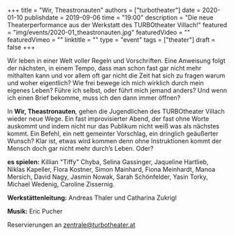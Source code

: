 +++
title = "Wir, Theastronauten"
authors = ["turbotheater"]
date = 2020-01-10
publishdate = 2019-09-06
time = "19:00"
description = "Die neue Theaterperformance aus der Werkstatt des TURBOtheater Villach!"
featured = "img/events/2020-01_theastronauten.jpg"
featuredVideo = ""
featuredVimeo = ""
linktitle = ""
type = "event"
tags = ["theater"]
draft = false
+++

Wir leben in einer Welt voller Regeln und Vorschriften.
Eine Anweisung folgt der nächsten, in einem Tempo, dass man schon fast gar nicht
mehr mithalten kann und vor allem oft gar nicht die Zeit hat sich zu fragen warum
und woher eigentlich? Wie frei bewege ich mich wirklich durch mein eigenes
Leben? Führe ich selbst, oder führt mich jemand anders? Und wenn ich einen Brief
bekomme, muss ich den dann immer öffnen?

In **Wir, Theastronauten**, gehen die Jugendlichen des TURBOtheater Villach wieder
neue Wege.
Ein fast improvisierter Abend, der fast ohne Worte auskommt und indem nicht nur
das Publikum nicht weiß was als nächstes kommt. Ein Befehl, ein nett gemeinter
Vorschlag, ein dringlich geäußerter Wunsch?
Klar ist, etwas wird kommen denn ohne Instruktionen kommt der Mensch doch gar
nicht mehr durch’s Leben. Oder?

**es spielen:** Killian "Tiffy" Chyba, Selina Gassinger, Jaqueline Hartlieb, Niklas
Kapeller, Flora Kostner, Simon Mainhard, Fiona Meinhardt, Manoa Mersich, David
Nagy, Jasmin Nowak, Sarah Schönfelder, Yasin Torky, Michael Wedenig, Caroline
Zissernig.

**Werkstättenleitung:** Andreas Thaler und Catharina Zukrigl

**Musik:** Eric Pucher

Reservierungen an [zentrale@turbotheater.at](mailto:zentrale@turbotheater.at)

